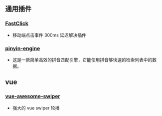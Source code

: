 ## 通用插件

### [FastClick](https://github.com/ftlabs/fastclick)

- 移动端点击事件 300ms 延迟解决插件

### [pinyin-engine](https://github.com/aui/pinyin-engine)

- 这是一款简单高效的拼音匹配引擎，它能使用拼音够快速的检索列表中的数据。

## vue

### [vue-awesome-swiper](https://github.com/surmon-china/vue-awesome-swiper)

- 强大的 vue swiper 轮播
